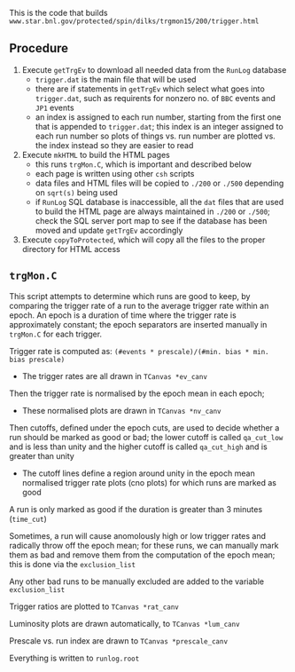This is the code that builds `www.star.bnl.gov/protected/spin/dilks/trgmon15/200/trigger.html`

Procedure
---------
1. Execute `getTrgEv` to download all needed data from the `RunLog` database
   - `trigger.dat` is the main file that will be used
   - there are if statements in `getTrgEv` which select what goes into 
     `trigger.dat`, such as requirents for nonzero no. of `BBC` events and 
     `JP1` events
   - an index is assigned to each run number, starting from the first one
     that is appended to `trigger.dat`; this index is an integer assigned
     to each run number so plots of things vs. run number are plotted 
     vs. the index instead so they are easier to read
2. Execute `mkHTML` to build the HTML pages
   - this runs `trgMon.C`, which is important and described below   
   - each page is written using other `csh` scripts
   - data files and HTML files will be copied to `./200` or `./500`
     depending on `sqrt(s)` being used
   - if `RunLog` SQL database is inaccessible, all the `dat` files that
     are used to build the HTML page are always maintained in
     `./200` or `./500`; check the SQL server port map to see if
     the database has been moved and update `getTrgEv` accordingly
3. Execute `copyToProtected`, which will copy all the files
   to the proper directory for HTML access


`trgMon.C`
----------
This script attempts to determine which runs are good to keep, 
by comparing the trigger rate of a run to the average trigger rate
within an epoch. An epoch is a duration of time where the trigger
rate is approximately constant; the epoch separators are inserted
manually in `trgMon.C` for each trigger. 

Trigger rate is computed as: `(#events * prescale)/(#min. bias * min. bias prescale)`
 - The trigger rates are all drawn in `TCanvas *ev_canv`

Then the trigger rate is normalised by the epoch mean in each epoch;
 - These normalised plots are drawn in `TCanvas *nv_canv`

Then cutoffs, defined under the epoch cuts, are used to decide whether a run
should be marked as good or bad; the lower cutoff is called `qa_cut_low` and is less than
unity and the higher cutoff is called `qa_cut_high` and is greater than unity
 - The cutoff lines define a region around unity in the epoch mean normalised 
   trigger rate plots (cno plots) for which runs are marked as good

A run is only marked as good if the duration is greater than 3 minutes (`time_cut`)

Sometimes, a run will cause anomolously high or low trigger rates and radically
throw off the epoch mean; for these runs, we can manually mark them as bad
and remove them from the computation of the epoch mean; this is done via the `exclusion_list`

Any other bad runs to be manually excluded are added to the variable `exclusion_list`

Trigger ratios are plotted to `TCanvas *rat_canv`

Luminosity plots are drawn automatically, to `TCanvas *lum_canv`

Prescale vs. run index are drawn to `TCanvas *prescale_canv`

Everything is written to `runlog.root`
